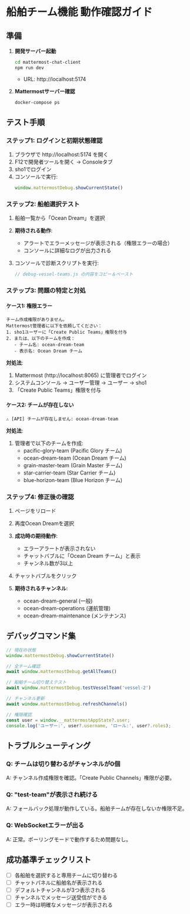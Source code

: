 # 船舶チーム機能 動作確認ガイド

## 準備

1. **開発サーバー起動**
   ```bash
   cd mattermost-chat-client
   npm run dev
   ```
   - URL: http://localhost:5174

2. **Mattermostサーバー確認**
   ```bash
   docker-compose ps
   ```

## テスト手順

### ステップ1: ログインと初期状態確認

1. ブラウザで http://localhost:5174 を開く
2. F12で開発者ツールを開く → Consoleタブ
3. sho1でログイン
4. コンソールで実行:
   ```javascript
   window.mattermostDebug.showCurrentState()
   ```

### ステップ2: 船舶選択テスト

1. 船舶一覧から「Ocean Dream」を選択
2. **期待される動作**:
   - アラートでエラーメッセージが表示される（権限エラーの場合）
   - コンソールに詳細なログが出力される

3. コンソールで診断スクリプトを実行:
   ```javascript
   // debug-vessel-teams.js の内容をコピー＆ペースト
   ```

### ステップ3: 問題の特定と対処

#### ケース1: 権限エラー
```
チーム作成権限がありません。
Mattermost管理者に以下を依頼してください：
1. sho1ユーザーに「Create Public Teams」権限を付与
2. または、以下のチームを作成：
   - チーム名: ocean-dream-team
   - 表示名: Ocean Dream チーム
```

**対処法**:
1. Mattermost (http://localhost:8065) に管理者でログイン
2. システムコンソール → ユーザー管理 → ユーザー → sho1
3. 「Create Public Teams」権限を付与

#### ケース2: チームが存在しない
```
⚠️ [API] チームが存在しません: ocean-dream-team
```

**対処法**:
1. 管理者で以下のチームを作成:
   - pacific-glory-team (Pacific Glory チーム)
   - ocean-dream-team (Ocean Dream チーム)
   - grain-master-team (Grain Master チーム)
   - star-carrier-team (Star Carrier チーム)
   - blue-horizon-team (Blue Horizon チーム)

### ステップ4: 修正後の確認

1. ページをリロード
2. 再度Ocean Dreamを選択
3. **成功時の期待動作**:
   - エラーアラートが表示されない
   - チャットバブルに「Ocean Dream チーム」と表示
   - チャンネル数が3以上

4. チャットバブルをクリック
5. **期待されるチャンネル**:
   - ocean-dream-general (一般)
   - ocean-dream-operations (運航管理)
   - ocean-dream-maintenance (メンテナンス)

## デバッグコマンド集

```javascript
// 現在の状態
window.mattermostDebug.showCurrentState()

// 全チーム確認
await window.mattermostDebug.getAllTeams()

// 船舶チーム切り替えテスト
await window.mattermostDebug.testVesselTeam('vessel-2')

// チャンネル更新
await window.mattermostDebug.refreshChannels()

// 権限確認
const user = window.__mattermostAppState?.user;
console.log('ユーザー:', user?.username, 'ロール:', user?.roles);
```

## トラブルシューティング

### Q: チームは切り替わるがチャンネルが0個
A: チャンネル作成権限を確認。「Create Public Channels」権限が必要。

### Q: "test-team"が表示され続ける
A: フォールバック処理が動作している。船舶チームが存在しないか権限不足。

### Q: WebSocketエラーが出る
A: 正常。ポーリングモードで動作するため問題なし。

## 成功基準チェックリスト

- [ ] 各船舶を選択すると専用チームに切り替わる
- [ ] チャットパネルに船舶名が表示される
- [ ] デフォルトチャンネルが3つ表示される
- [ ] チャンネルでメッセージ送受信ができる
- [ ] エラー時は明確なメッセージが表示される
